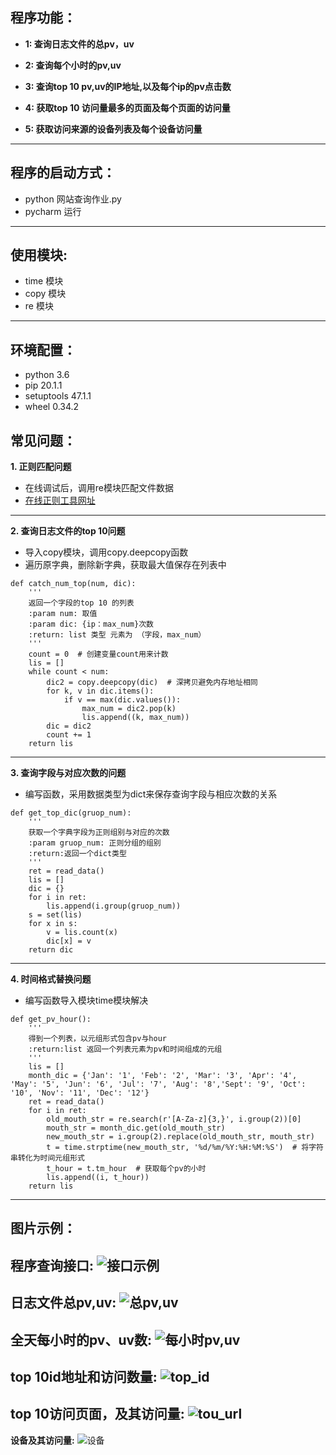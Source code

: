 ## 程序功能：
- **1: 查询日志文件的总pv，uv**
- **2: 查询每个小时的pv,uv**
- **3: 查询top 10 pv,uv的IP地址,以及每个ip的pv点击数**
- **4: 获取top 10                     访问量最多的页面及每个页面的访问量**

- **5: 获取访问来源的设备列表及每个设备访问量**

---

## 程序的启动方式：
- python  网站查询作业.py
- pycharm 运行
 

---

## 使用模块:
- time 模块
- copy 模块
- re 模块  
---

## 环境配置：
- python 3.6
- pip	20.1.1	
- setuptools	47.1.1	
- wheel	0.34.2	
## 常见问题：
**1. 正则匹配问题**
- 在线调试后，调用re模块匹配文件数据
- [在线正则工具网址](https://regex101.com/)

---

**2. 查询日志文件的top 10问题** 
- 导入copy模块，调用copy.deepcopy函数
- 遍历原字典，删除新字典，获取最大值保存在列表中

```
def catch_num_top(num, dic):
	'''
	返回一个字段的top 10 的列表
	:param num: 取值
	:param dic: {ip：max_num}次数
	:return: list 类型 元素为 （字段，max_num）
	'''
	count = 0  # 创建变量count用来计数 
	lis = []
	while count < num:
		dic2 = copy.deepcopy(dic)  # 深拷贝避免内存地址相同
		for k, v in dic.items():
			if v == max(dic.values()):
				max_num = dic2.pop(k)
				lis.append((k, max_num))
		dic = dic2
		count += 1
	return lis

```

---

**3. 查询字段与对应次数的问题**
- 编写函数，采用数据类型为dict来保存查询字段与相应次数的关系


```
def get_top_dic(gruop_num):
	'''
	获取一个字典字段为正则组别与对应的次数
	:param gruop_num: 正则分组的组别
	:return:返回一个dict类型
	'''
	ret = read_data()
	lis = []
	dic = {}
	for i in ret:
		lis.append(i.group(gruop_num))
	s = set(lis)
	for x in s:
		v = lis.count(x)
		dic[x] = v
	return dic

```

---

**4. 时间格式替换问题**
- 编写函数导入模块time模块解决

```
def get_pv_hour():
	'''
	得到一个列表，以元组形式包含pv与hour
	:return:list 返回一个列表元素为pv和时间组成的元组
	'''
	lis = []
	month_dic = {'Jan': '1', 'Feb': '2', 'Mar': '3', 'Apr': '4', 'May': '5', 'Jun': '6', 'Jul': '7', 'Aug': '8','Sept': '9', 'Oct': '10', 'Nov': '11', 'Dec': '12'}
	ret = read_data()
	for i in ret:
		old_mouth_str = re.search(r'[A-Za-z]{3,}', i.group(2))[0]
		mouth_str = month_dic.get(old_mouth_str)
		new_mouth_str = i.group(2).replace(old_mouth_str, mouth_str)
		t = time.strptime(new_mouth_str, '%d/%m/%Y:%H:%M:%S')  # 将字符串转化为时间元组形式
		t_hour = t.tm_hour  # 获取每个pv的小时
		lis.append((i, t_hour))
	return lis

```

---
## 图片示例：
**程序查询接口:**
![接口示例](static_file/c2adaf0b2e8df9de5b06edfbb4e7a6e.png)
---
**日志文件总pv,uv:**
![总pv,uv](static_file/20200724150024.png)
---
**全天每小时的pv、uv数:**
![每小时pv,uv](static_file/20200724151041.png)
---
**top 10id地址和访问数量:**
![top_id](static_file/20200724151245.png)
---
**top 10访问页面，及其访问量:**
![tou_url](static_file/20200724151549.png)
---
**设备及其访问量:**
![设备](static_file/20200724151651.png)
